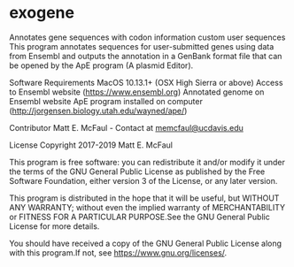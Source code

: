 # exogene
Annotates gene sequences with codon information custom user sequences
This program annotates sequences for user-submitted genes using data from Ensembl and outputs the annotation in a GenBank format file that can be opened by the ApE program (A plasmid Editor). 

Software Requirements
MacOS 10.13.1+ (OSX High Sierra or above)
Access to Ensembl website (https://www.ensembl.org)
Annotated genome on Ensembl website
ApE program installed on computer (http://jorgensen.biology.utah.edu/wayned/ape/)

Contributor
Matt E. McFaul - Contact at memcfaul@ucdavis.edu

License
Copyright 2017-2019 Matt E. McFaul

This program is free software: you can redistribute it and/or modify
it under the terms of the GNU General Public License as published by
the Free Software Foundation, either version 3 of the License, or
any later version.

This program is distributed in the hope that it will be useful,
but WITHOUT ANY WARRANTY; without even the implied warranty of
MERCHANTABILITY or FITNESS FOR A PARTICULAR PURPOSE.See the
GNU General Public License for more details.

You should have received a copy of the GNU General Public License
along with this program.If not, see <https://www.gnu.org/licenses/>. 

